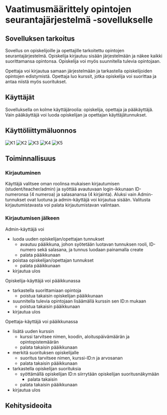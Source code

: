 # Vaatimusmäärittely opintojen seurantajärjestelmä -sovellukselle

## Sovelluksen tarkoitus
Sovellus on opiskelijoille ja opettajille tarkoitettu opintojen seurantajärjestelmä. Opiskelija kirjautuu sisään järjestelmään ja näkee kaikki suorittamansa opintonsa. Opiskelija voi myös suunnitella tulevia opintojaan. 

Opettaja voi kirjautua samaan järjestelmään ja tarkastella opiskelijoiden opintojen edistymistä. Opettaja luo kurssit, jotka opiskelija voi suorittaa ja antaa niistä myös suoritukset.

## Käyttäjät
Sovelluksella on kolme käyttäjäroolia: opiskelija, opettaja ja pääkäyttäjä. Vain pääkäyttäjä voi luoda opiskelijan ja opettajan käyttäjätunnukset.

## Käyttöliittymäluonnos

![K1](https://github.com/tuulipo/Kuvat/blob/main/k%C3%A4ytt%C3%B6liittymap1.PNG)
![K2](https://github.com/tuulipo/Kuvat/blob/main/k%C3%A4ytt%C3%B6liittymap2.PNG)
![K3](https://github.com/tuulipo/Kuvat/blob/main/k%C3%A4ytt%C3%B6liittymap3.PNG)
![K4](https://github.com/tuulipo/Kuvat/blob/main/k%C3%A4ytt%C3%B6liittymap4.PNG)
![K5](https://github.com/tuulipo/Kuvat/blob/main/k%C3%A4ytt%C3%B6liittymap5.PNG)

## Toiminnallisuus

### Kirjautuminen
Käyttäjä valitsee oman roolinsa mukaisen kirjautumisen (student/teacher/admin) ja syöttää avautuvaan login-ikkunaan ID-numeronsa (4 numeroa) ja salasanansa (4 kirjainta). Aluksi vain Admin-tunnukset ovat luotuna ja admin-käyttäjä voi kirjautua sisään. Valitusta kirjautumistavasta voi palata kirjautumistavan valintaan.

### Kirjautumisen jälkeen

Admin-käyttäjä voi

* luoda uuden opiskelijan/opettajan tunnukset
  * avautuu pääikkuna, johon syötetään luotavan tunnuksen rooli, ID-numero sekä salasana, ja tunnus luodaan painamalla create
  * palata pääikkunaan
* poistaa opiskelijan/opettajan tunnukset 
  * palata pääikkunaan
* kirjautua ulos
 
Opiskelija-käyttäjä voi pääikkunassa

* tarkastella suorittamiaan opintoja
  * poistua takaisin opiskelijan pääikkunaan
* suunnitella tulevia opintojaan lisäämällä kurssin sen ID:n mukaan
  * poistua takaisin pääikkunaan
* kirjautua ulos

Opettaja-käyttäjä voi pääikkunassa

* lisätä uuden kurssin
  * kurssi tarvitsee nimen, koodin, aloituspäivämäärän ja opintopistemäärän
  * palata takaisin pääikkunaan 
* merkitä suorituksen opiskelijalle
  * suoritus tarvitsee nimen, kurssi-ID:n ja arvosanan
  * palata takaisin pääikkunaan
* tarkastella opiskelijan suorituksia
  * syöttämällä opiskelijan ID:n siirrytään opiskelijan suoritusnäkymään
    * palata takaisin
  * palata takaisin pääikkunaan
* kirjautua ulos
   

## Kehitysideoita
